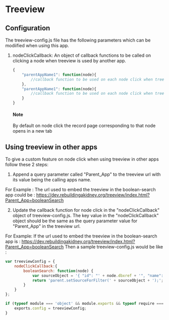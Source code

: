 # Treeview

## Configuration
The treeview-config.js file has the following parameters which can be modiified when using this app.

1. nodeClickCallback: An object of callback functions to be called on clicking a node when treeview is used by another app.
    ```javascript
    {
        "parentAppName1": function(node){
            //callback function to be used on each node click when treeview is embedded in "parentAppName1" 
        },
        "parentAppName1": function(node){
            //callback function to be used on each node click when treeview is embedded in "parentAppName2"
        }
    }
    ```
    #### Note
    By default on node click the record page corresponding to that node opens in a new tab

## Using treeview in other apps
To give a custom feature on node click when using treeview in other apps follow these 2 steps:

1. Append a query parameter called "Parent_App" to the treeview url with its value being the calling apps name.

For Example : The url used to embed the treeview in the boolean-search app could be :
    https://dev.rebuildingakidney.org/treeview/index.html?Parent_App=booleanSearch

2. Update the callback function for node click in the "nodeClickCallback" object of treeview-config.js.
   The key value in the "nodeClickCallback" object should be the same as the query parameter value for "Parent_App" in the treeview url.
   
For Example: 
If the url used to embed the treeview in the boolean-search app is :
    https://dev.rebuildingakidney.org/treeview/index.html?Parent_App=booleanSearch
Then a sample treeview-config.js would be like :
```javascript
var treeviewConfig = {
    nodeClickCallback:{
        booleanSearch: function(node) {
            var sourceObject = '{ "id": "' + node.dbxref + '", "name": "' + node.base_text + '" }';
            return 'parent.setSourceForFilter(' + sourceObject + ');';
        }
    }
};

if (typeof module === 'object' && module.exports && typeof require === 'function') {
    exports.config = treeviewConfig;
}

```
